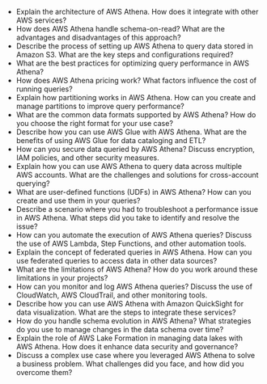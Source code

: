 - Explain the architecture of AWS Athena. How does it integrate with other AWS services?
- How does AWS Athena handle schema-on-read? What are the advantages and disadvantages of this approach?
- Describe the process of setting up AWS Athena to query data stored in Amazon S3. What are the key steps and configurations required?
- What are the best practices for optimizing query performance in AWS Athena?
- How does AWS Athena pricing work? What factors influence the cost of running queries?
- Explain how partitioning works in AWS Athena. How can you create and manage partitions to improve query performance?
- What are the common data formats supported by AWS Athena? How do you choose the right format for your use case?
- Describe how you can use AWS Glue with AWS Athena. What are the benefits of using AWS Glue for data cataloging and ETL?
- How can you secure data queried by AWS Athena? Discuss encryption, IAM policies, and other security measures.
- Explain how you can use AWS Athena to query data across multiple AWS accounts. What are the challenges and solutions for cross-account querying?
- What are user-defined functions (UDFs) in AWS Athena? How can you create and use them in your queries?
- Describe a scenario where you had to troubleshoot a performance issue in AWS Athena. What steps did you take to identify and resolve the issue?
- How can you automate the execution of AWS Athena queries? Discuss the use of AWS Lambda, Step Functions, and other automation tools.
- Explain the concept of federated queries in AWS Athena. How can you use federated queries to access data in other data sources?
- What are the limitations of AWS Athena? How do you work around these limitations in your projects?
- How can you monitor and log AWS Athena queries? Discuss the use of CloudWatch, AWS CloudTrail, and other monitoring tools.
- Describe how you can use AWS Athena with Amazon QuickSight for data visualization. What are the steps to integrate these services?
- How do you handle schema evolution in AWS Athena? What strategies do you use to manage changes in the data schema over time?
- Explain the role of AWS Lake Formation in managing data lakes with AWS Athena. How does it enhance data security and governance?
- Discuss a complex use case where you leveraged AWS Athena to solve a business problem. What challenges did you face, and how did you overcome them?
